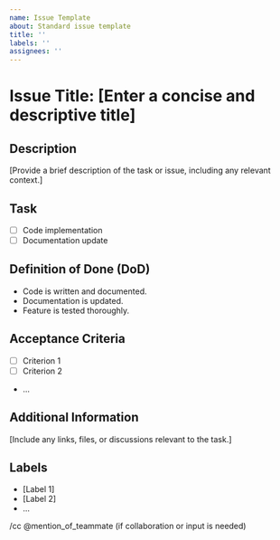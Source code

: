 ```yaml
---
name: Issue Template
about: Standard issue template
title: ''
labels: ''
assignees: ''
---
```


# Issue Title: [Enter a concise and descriptive title]

## Description

[Provide a brief description of the task or issue, including any relevant context.]

## Task

- [ ] Code implementation
- [ ] Documentation update

## Definition of Done (DoD)

- Code is written and documented.
- Documentation is updated.
- Feature is tested thoroughly.

## Acceptance Criteria

- [ ] Criterion 1
- [ ] Criterion 2
- ...

## Additional Information

[Include any links, files, or discussions relevant to the task.]

## Labels

- [Label 1]
- [Label 2]
- ...

/cc @mention_of_teammate (if collaboration or input is needed)